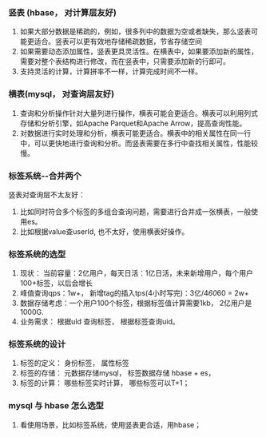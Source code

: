 


### 竖表 (hbase， 对计算层友好)
1. 如果大部分数据是稀疏的，例如，很多列中的数据为空或者缺失，那么竖表可能更适合。竖表可以更有效地存储稀疏数据，节省存储空间
2. 如果需要动态添加属性，竖表更具灵活性。在横表中，如果要添加新的属性，需要对整个表结构进行修改，而在竖表中，只需要添加新的行即可。
3. 支持灵活的计算，计算拼率不一样，计算完成时间不一样。

### 横表(mysql， 对查询层友好)
1. 查询和分析操作针对大量列进行操作，横表可能会更适合。横表可以利用列式存储和分析引擎，如Apache Parquet和Apache Arrow，提高查询性能。
2. 对数据进行实时处理和分析，横表可能更适合。横表中的相关属性在同一行中，可以更快地进行查询和分析。而竖表需要在多行中查找相关属性，性能较慢。

### 标签系统--合并两个
竖表对查询层不太友好：
1. 比如同时符合多个标签的多组合查询问题，需要进行合并成一张横表，一般使用es。
2. 比如根据value查userId, 也不太好，使用横表好操作。



### 标签系统的选型
1. 现状： 当前容量：2亿用户，每天日活：1亿日活，未来新增用户，每个用户100+标签，以后会增长
2. 峰值查询qps：1w+， 新增tag的插入tps(4小时写完)：3亿/4*60*60 = 2w+ 
3. 数据存储考虑：一个用户100个标签，根据标签值计算需要1kb， 2亿用户是1000G.
4. 业务需求： 根据uId 查询标签， 根据标签查询uid。



### 标签系统的设计
1. 标签的定义： 身份标签， 属性标签
2. 标签的存储： 元数据存储mysql， 标签数据存储 hbase + es， 
3. 标签的计算： 哪些标签实时计算， 哪些标签可以T+1；

### mysql 与 hbase 怎么选型
1. 看使用场景，比如标签系统，使用竖表更合适，用hbase；


